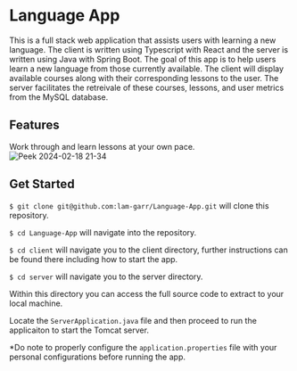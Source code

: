 # Language App

This is a full stack web application that assists users with learning a new language. The client is written using Typescript with React and the server is written using Java with Spring Boot. The goal of this app is to help users learn a new language from those currently available. The client will display available courses along with their corresponding lessons to the user. The server facilitates the retreivale of these courses, lessons, and user metrics from the MySQL database.

## Features

Work through and learn lessons at your own pace.
![Peek 2024-02-18 21-34](https://github.com/lam-garr/Language-App/assets/113269218/c6587a0b-c6f5-4030-806d-2ecbebfd774c)


## Get Started

`$ git clone git@github.com:lam-garr/Language-App.git` will clone this repository.

`$ cd Language-App` will navigate into the repository.

`$ cd client` will navigate you to the client directory, further instructions can be found there including how to start the app.

`$ cd server` will navigate you to the server directory.

Within this directory you can access the full source code to extract to your local machine.

Locate the `ServerApplication.java` file and then proceed to run the applicaiton to start the Tomcat server. 

*Do note to properly configure the `application.properties` file with your personal configurations before running the app.
